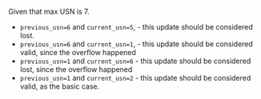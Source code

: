 
Given that max USN is 7.

- `previous_usn=6` and `current_usn=5`, - this update should be considered lost.
- `previous_usn=6` and `current_usn=1`, - this update should be considered valid, since the overflow happened
- `previous_usn=1` and `current_usn=6` - this update should be considered lost, since the overflow happened
- `previous_usn=1` and `current_usn=2` - this update should be considered valid, as the basic case.





